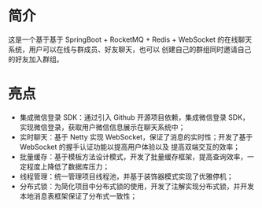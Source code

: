 # 简介
这是一个基于基于 SpringBoot + RocketMQ + Redis + WebSocket 的在线聊天系统，用户可以在线与群成员、好友聊天，也可以
创建自己的群组同时邀请自己的好友加入群组。
# 亮点
- 集成微信登录 SDK：通过引入 Github 开源项目依赖，集成微信登录 SDK，实现微信登录，获取用户微信信息展示在聊天系统中；
- 实时聊天：基于 Netty 实现 WebSocket，保证了消息的实时性；开发了基于 WebSocket 的握手认证功能以提高用户体验以及
提高双端交互的效率；
- 批量缓存：基于模板方法设计模式，开发了批量缓存框架，提高查询效率，一定程度上降低了数据库压力；
- 线程管理：统一管理项目线程池，并基于装饰器模式实现了优雅停机；
- 分布式锁：为简化项目中分布式锁的使用，开发了注解实现分布式锁，并开发本地消息表框架保证了分布式一致性；
